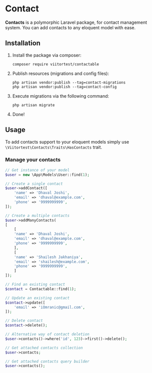 # Contact

**Contacts** is a polymorphic Laravel package, for contact management system. You can add contacts to any eloquent model with ease.

## Installation

1. Install the package via composer:
    ```shell
    composer require viitortest/contactable
    ```

2. Publish resources (migrations and config files):
    ```shell
    php artisan vendor:publish --tag=contact-migrations
    php artisan vendor:publish --tag=contact-config
    ```

3. Execute migrations via the following command:
    ```shell
    php artisan migrate
    ```

4. Done!


## Usage

To add contacts support to your eloquent models simply use `\Viitortest\Contacts\Traits\HasContacts` trait.

### Manage your contacts

```php
// Get instance of your model
$user = new \App\Models\User::find(1);

// Create a single contact
$user->addContact([
    'name' => 'Dhaval Joshi',
    'email' => 'dhaval@example.com',
    'phone' => '9999999999',
]);

// Create a multiple contacts
$user->addManyContacts(
[
    [
    'name' => 'Dhaval Joshi',
    'email' => 'dhaval@example.com',
    'phone' => '9999999999',
    ],
    [
    'name' => 'Shailesh Jakhaniya',
    'email' => 'shailesh@example.com',
    'phone' => '9999999999',
    ]
]);

// Find an existing contact
$contact = Contactable::find(1);

// Update an existing contact
$contact->update([
    'email' => 'iOmranic@gmail.com',
]);

// Delete contact
$contact->delete();

// Alternative way of contact deletion
$user->contacts()->where('id', 123)->first()->delete();

// Get attached contacts collection
$user->contacts;

// Get attached contacts query builder
$user->contacts();
```
